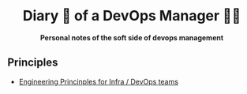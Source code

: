 <div align="center">
  <br>
  <h1>Diary 📔 of a DevOps Manager 👨‍💼</h1>
  <strong>Personal notes of the soft side of devops management</strong>
</div>

## Principles

- [Engineering Princinples for Infra / DevOps teams](principles/)

